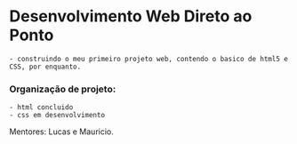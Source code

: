 # Desenvolvimento Web Direto ao Ponto
    
    - construindo o meu primeiro projeto web, contendo o basico de html5 e CSS, por enquanto.

### Organização de projeto:
    - html concluido
    - css em desenvolvimento

Mentores: Lucas e Mauricio.